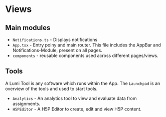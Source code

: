 # Views

## Main modules

-   `Notifications.ts` - Displays notifications
-   `App.tsx` - Entry poiny and main router. This file includes the AppBar and Notifications-Module, present on all pages.
-   `components` - reusable components used across different pages/views.

## Tools

A Lumi Tool is any software which runs within the App. The `Launchpad` is an overview of the tools and used to start tools.

-   `Analytics` - An analytics tool to view and evaluate data from assignments.
-   `H5PEditor` - A H5P Editor to create, edit and view H5P content.
